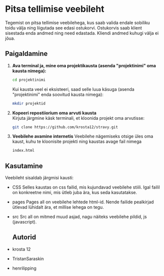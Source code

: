 # Pitsa tellimise veebileht

Tegemist on pitsa tellimise veebilehega, kus saab valida endale sobiliku toidu välja ning liigutada see edasi ostukorvi.
Ostukorvis saab klient sisestada enda andmed ning need edastada. Kliendi andmed kuhugi välja ei jõua.

## Paigaldamine

1. **Ava terminal ja, mine oma projektikausta (asenda "projektinimi" oma kausta nimega):**
   ```bash
   cd projektinimi
   ```
   Kui kausta veel ei eksisteeri, saad selle luua käsuga (asenda "projektinimi" enda soovitud kausta nimega):
   ```bash
   mkdir projektid
   ```
     
2. **Kopeeri repostiiorium oma arvuti kausta**  
   Kirjuta järgmine käsk terminali, et kloonida projekt oma arvutisse:
    ```bash
    git clone https://github.com/krosta12/stravy.git
    ```    
3. **Veebilehe avamine internetis**
    Veebilehe nägemiseks otsige üles oma kaust, kuhu te kloonisite projekti ning kaustas avage fail nimega
   ```bash
   index.html
   ```

## Kasutamine
Veebileht sisaldab järgmisi kausti:
- CSS
  Selles kaustas on css failid, mis kujundavad veebilehe stiili. Igal failil on konkreetne nimi, mis ütleb juba ära, kus seda kasutatakse.
- pages
     Pages all on veebilehe lehtede html-id. Nende failide pealkirjad ütlevad lühidalt ära, et millise lehega on tegu.
- src
  Src all on mitmed muud asjad, nagu näiteks veebilehe pildid, js (javascript).

  ## Autorid
- krosta 12
- TristanSaraskin
- henrilipping
